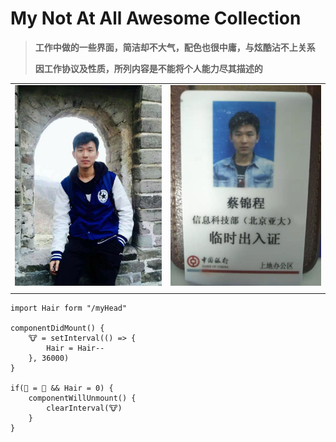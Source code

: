 # My Not At All Awesome Collection

> **工作中做的一些界面，简洁却不大气，配色也很中庸，与炫酷沾不上关系**
>
> **因工作协议及性质，所列内容是不能将个人能力尽其描述的**

|  |  |
| :--- | :--- |
| ![](/assets/I-am/2.jpg) | ![](/assets/I-am/1.jpg) |
|  |  |

```
import Hair form "/myHead"

componentDidMount() {
    🐮 = setInterval(() => {
        Hair = Hair--
    }, 36000)
}

if(👦 = 👴 && Hair = 0) {
    componentWillUnmount() {
        clearInterval(🐮)
    }
}
```




